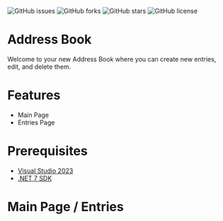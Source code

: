![GitHub issues](https://img.shields.io/github/issues/JordanRabold/AddressBook)
![GitHub forks](https://img.shields.io/github/forks/JordanRabold/AddressBook)
![GitHub stars](https://img.shields.io/github/stars/JordanRabold/AddressBook)
![GitHub license](https://img.shields.io/github/license/JordanRabold/AddressBook)


# Address Book
Welcome to your new Address Book where you can create new entries, edit, and delete them.
 
# Features
- Main Page
- Entries Page
 
# Prerequisites 
- [Visual Studio 2023](https://visualstudio.microsoft.com/free-developer-offers/)
- [.NET 7 SDK](https://dotnet.microsoft.com/en-us/download/dotnet/6.0)

# Main Page / Entries

